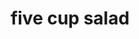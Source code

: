 ---
servings: 6-8 servings
notes:
nutritionFacts: |-
  Serving Size: 1 (156) g
  Servings Per Recipe: 6
  * Calories: 319.8
  * Calories from Fat 178 g
  * Total Fat 19.9 g
  * Saturated Fat 13.7 g
  * Cholesterol 52.2 mg
  * Sodium 63.7 mg
  * Total Carbohydrate 37 g
  * Dietary Fiber 2.4 g
  * Sugars 30.7 g
  * Protein 2.2 g
directions: |-
  * Toss pineapple, mandarin oranges,marshmallows and coconut lightly together.
  * Fold in cool whip.
  * Serve immediately or chill in refrigerator for later.
ingredients: |-
  * 1 (20 ounce) can pineapple chunks in juice drained
  * 1 (11 ounce) can mandarin oranges drained
  * 1 cup marshmallows
  * 1 cup shredded coconut (prepackaged)
  * 1 (8 ounce) container cool whip topping (or sour cream or half of each)
rating: 4
ease: easy
category: side dish
subcategory: ['salad']
href: 'https://www.geniuskitchen.com/recipe/5-cup-salad-38716'
totalTime: 10 minutes
cookTime:
prepTime: 10 minutes
title: five cup salad
path: /five-cup-salad
---